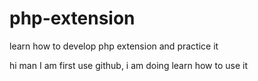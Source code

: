 # php-extension
learn how to develop php extension and practice it

hi man 
  I am first use github, i am doing learn how to use it
